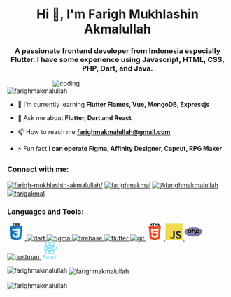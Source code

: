 <h1 align="center">Hi 👋, I'm Farigh Mukhlashin Akmalullah</h1>
<h3 align="center">A passionate frontend developer from Indonesia especially Flutter. I have some experience using Javascript, HTML, CSS, PHP, Dart, and Java.</h3>

<img align="right" alt="coding" width="400" src="![image](https://github.com/FarighMAkmalullah/FarighMAkmalullah/assets/48850497/0c69f181-4385-4560-a7b7-cad43b5c1b4e)
">

<p align="left"> <img src="https://komarev.com/ghpvc/?username=farighmakmalullah&label=Profile%20views&color=0e75b6&style=flat" alt="farighmakmalullah" /> </p>

- 🌱 I’m currently learning **Flutter Flames, Vue, MongoDB, Expressjs**

- 💬 Ask me about **Flutter, Dart and React**

- 📫 How to reach me **farighmakmalullah@gmail.com**

- ⚡ Fun fact **I can operate Figma, Affinity Designer, Capcut, RPG Maker**

<h3 align="left">Connect with me:</h3>
<p align="left">
<a href="https://linkedin.com/in/farigh-mukhlashin-akmalullah/" target="blank"><img align="center" src="https://raw.githubusercontent.com/rahuldkjain/github-profile-readme-generator/master/src/images/icons/Social/linked-in-alt.svg" alt="farigh-mukhlashin-akmalullah/" height="30" width="40" /></a>
<a href="https://instagram.com/farighmakmal" target="blank"><img align="center" src="https://raw.githubusercontent.com/rahuldkjain/github-profile-readme-generator/master/src/images/icons/Social/instagram.svg" alt="farighmakmal" height="30" width="40" /></a>
<a href="https://medium.com/@farighmakmalullah" target="blank"><img align="center" src="https://raw.githubusercontent.com/rahuldkjain/github-profile-readme-generator/master/src/images/icons/Social/medium.svg" alt="@farighmakmalullah" height="30" width="40" /></a>
<a href="https://www.youtube.com/@FarigAkmal" target="blank"><img align="center" src="https://raw.githubusercontent.com/rahuldkjain/github-profile-readme-generator/master/src/images/icons/Social/youtube.svg" alt="farigakmal" height="30" width="40" /></a>
</p>

<h3 align="left">Languages and Tools:</h3>
<p align="left"> <a href="https://www.w3schools.com/css/" target="_blank" rel="noreferrer"> <img src="https://raw.githubusercontent.com/devicons/devicon/master/icons/css3/css3-original-wordmark.svg" alt="css3" width="40" height="40"/> </a> <a href="https://dart.dev" target="_blank" rel="noreferrer"> <img src="https://www.vectorlogo.zone/logos/dartlang/dartlang-icon.svg" alt="dart" width="40" height="40"/> </a> <a href="https://www.figma.com/" target="_blank" rel="noreferrer"> <img src="https://www.vectorlogo.zone/logos/figma/figma-icon.svg" alt="figma" width="40" height="40"/> </a> <a href="https://firebase.google.com/" target="_blank" rel="noreferrer"> <img src="https://www.vectorlogo.zone/logos/firebase/firebase-icon.svg" alt="firebase" width="40" height="40"/> </a> <a href="https://flutter.dev" target="_blank" rel="noreferrer"> <img src="https://www.vectorlogo.zone/logos/flutterio/flutterio-icon.svg" alt="flutter" width="40" height="40"/> </a> <a href="https://git-scm.com/" target="_blank" rel="noreferrer"> <img src="https://www.vectorlogo.zone/logos/git-scm/git-scm-icon.svg" alt="git" width="40" height="40"/> </a> <a href="https://www.w3.org/html/" target="_blank" rel="noreferrer"> <img src="https://raw.githubusercontent.com/devicons/devicon/master/icons/html5/html5-original-wordmark.svg" alt="html5" width="40" height="40"/> </a> <a href="https://developer.mozilla.org/en-US/docs/Web/JavaScript" target="_blank" rel="noreferrer"> <img src="https://raw.githubusercontent.com/devicons/devicon/master/icons/javascript/javascript-original.svg" alt="javascript" width="40" height="40"/> </a> <a href="https://www.php.net" target="_blank" rel="noreferrer"> <img src="https://raw.githubusercontent.com/devicons/devicon/master/icons/php/php-original.svg" alt="php" width="40" height="40"/> </a> <a href="https://postman.com" target="_blank" rel="noreferrer"> <img src="https://www.vectorlogo.zone/logos/getpostman/getpostman-icon.svg" alt="postman" width="40" height="40"/> </a> <a href="https://reactjs.org/" target="_blank" rel="noreferrer"> <img src="https://raw.githubusercontent.com/devicons/devicon/master/icons/react/react-original-wordmark.svg" alt="react" width="40" height="40"/> </a> </p>

<p><img align="left" src="https://github-readme-stats.vercel.app/api/top-langs?username=farighmakmalullah&show_icons=true&locale=en&layout=compact" alt="farighmakmalullah" /></p>

<p>&nbsp;<img align="center" src="https://github-readme-stats.vercel.app/api?username=farighmakmalullah&show_icons=true&locale=en" alt="farighmakmalullah" /></p>

<p><img align="center" src="https://github-readme-streak-stats.herokuapp.com/?user=farighmakmalullah&" alt="farighmakmalullah" /></p>
